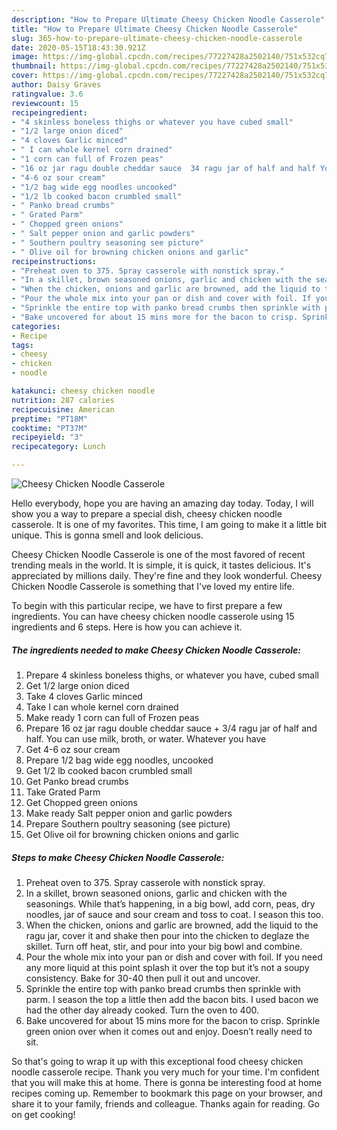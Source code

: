 ```yaml
---
description: "How to Prepare Ultimate Cheesy Chicken Noodle Casserole"
title: "How to Prepare Ultimate Cheesy Chicken Noodle Casserole"
slug: 365-how-to-prepare-ultimate-cheesy-chicken-noodle-casserole
date: 2020-05-15T18:43:30.921Z
image: https://img-global.cpcdn.com/recipes/77227428a2502140/751x532cq70/cheesy-chicken-noodle-casserole-recipe-main-photo.jpg
thumbnail: https://img-global.cpcdn.com/recipes/77227428a2502140/751x532cq70/cheesy-chicken-noodle-casserole-recipe-main-photo.jpg
cover: https://img-global.cpcdn.com/recipes/77227428a2502140/751x532cq70/cheesy-chicken-noodle-casserole-recipe-main-photo.jpg
author: Daisy Graves
ratingvalue: 3.6
reviewcount: 15
recipeingredient:
- "4 skinless boneless thighs or whatever you have cubed small"
- "1/2 large onion diced"
- "4 cloves Garlic minced"
- " I can whole kernel corn drained"
- "1 corn can full of Frozen peas"
- "16 oz jar ragu double cheddar sauce  34 ragu jar of half and half You can use milk broth or water Whatever you have"
- "4-6 oz sour cream"
- "1/2 bag wide egg noodles uncooked"
- "1/2 lb cooked bacon crumbled small"
- " Panko bread crumbs"
- " Grated Parm"
- " Chopped green onions"
- " Salt pepper onion and garlic powders"
- " Southern poultry seasoning see picture"
- " Olive oil for browning chicken onions and garlic"
recipeinstructions:
- "Preheat oven to 375. Spray casserole with nonstick spray."
- "In a skillet, brown seasoned onions, garlic and chicken with the seasonings. While that’s happening, in a big bowl, add corn, peas, dry noodles, jar of sauce and sour cream and toss to coat. I season this too."
- "When the chicken, onions and garlic are browned, add the liquid to the ragu jar, cover it and shake then pour into the chicken to deglaze the skillet. Turn off heat, stir, and pour into your big bowl and combine."
- "Pour the whole mix into your pan or dish and cover with foil. If you need any more liquid at this point splash it over the top but it’s not a soupy consistency. Bake for 30-40 then pull it out and uncover."
- "Sprinkle the entire top with panko bread crumbs then sprinkle with parm. I season the top a little then add the bacon bits. I used bacon we had the other day already cooked. Turn the oven to 400."
- "Bake uncovered for about 15 mins more for the bacon to crisp. Sprinkle green onion over when it comes out and enjoy. Doesn’t really need to sit."
categories:
- Recipe
tags:
- cheesy
- chicken
- noodle

katakunci: cheesy chicken noodle 
nutrition: 287 calories
recipecuisine: American
preptime: "PT18M"
cooktime: "PT37M"
recipeyield: "3"
recipecategory: Lunch

---
```



![Cheesy Chicken Noodle Casserole](https://img-global.cpcdn.com/recipes/77227428a2502140/751x532cq70/cheesy-chicken-noodle-casserole-recipe-main-photo.jpg)

Hello everybody, hope you are having an amazing day today. Today, I will show you a way to prepare a special dish, cheesy chicken noodle casserole. It is one of my favorites. This time, I am going to make it a little bit unique. This is gonna smell and look delicious.



Cheesy Chicken Noodle Casserole is one of the most favored of recent trending meals in the world. It is simple, it is quick, it tastes delicious. It's appreciated by millions daily. They're fine and they look wonderful. Cheesy Chicken Noodle Casserole is something that I've loved my entire life.


To begin with this particular recipe, we have to first prepare a few ingredients. You can have cheesy chicken noodle casserole using 15 ingredients and 6 steps. Here is how you can achieve it.

##### The ingredients needed to make Cheesy Chicken Noodle Casserole:

1. Prepare 4 skinless boneless thighs, or whatever you have, cubed small
1. Get 1/2 large onion diced
1. Take 4 cloves Garlic minced
1. Take  I can whole kernel corn drained
1. Make ready 1 corn can full of Frozen peas
1. Prepare 16 oz jar ragu double cheddar sauce + 3/4 ragu jar of half and half. You can use milk, broth, or water. Whatever you have
1. Get 4-6 oz sour cream
1. Prepare 1/2 bag wide egg noodles, uncooked
1. Get 1/2 lb cooked bacon crumbled small
1. Get  Panko bread crumbs
1. Take  Grated Parm
1. Get  Chopped green onions
1. Make ready  Salt pepper onion and garlic powders
1. Prepare  Southern poultry seasoning (see picture)
1. Get  Olive oil for browning chicken onions and garlic




##### Steps to make Cheesy Chicken Noodle Casserole:

1. Preheat oven to 375. Spray casserole with nonstick spray.
1. In a skillet, brown seasoned onions, garlic and chicken with the seasonings. While that’s happening, in a big bowl, add corn, peas, dry noodles, jar of sauce and sour cream and toss to coat. I season this too.
1. When the chicken, onions and garlic are browned, add the liquid to the ragu jar, cover it and shake then pour into the chicken to deglaze the skillet. Turn off heat, stir, and pour into your big bowl and combine.
1. Pour the whole mix into your pan or dish and cover with foil. If you need any more liquid at this point splash it over the top but it’s not a soupy consistency. Bake for 30-40 then pull it out and uncover.
1. Sprinkle the entire top with panko bread crumbs then sprinkle with parm. I season the top a little then add the bacon bits. I used bacon we had the other day already cooked. Turn the oven to 400.
1. Bake uncovered for about 15 mins more for the bacon to crisp. Sprinkle green onion over when it comes out and enjoy. Doesn’t really need to sit.




So that's going to wrap it up with this exceptional food cheesy chicken noodle casserole recipe. Thank you very much for your time. I'm confident that you will make this at home. There is gonna be interesting food at home recipes coming up. Remember to bookmark this page on your browser, and share it to your family, friends and colleague. Thanks again for reading. Go on get cooking!
